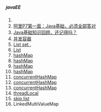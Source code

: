 ##### javaEE
1. [](https://www.toutiao.com/i6871117745770119687/)
1. [阿里P7第一面：Java基础，必须全部答对](https://www.toutiao.com/i6894177775024865804/)
1. [Java基础知识回顾，还记得吗？](https://www.toutiao.com/i6882293332907655680/)
1. [并发容器](https://www.toutiao.com/i6757465075763642894/)
1. [List set .](https://www.toutiao.com/i6889688916677362188/)
2. [List](https://www.toutiao.com/i6818779810207105548/)
3. [hashMap](https://www.toutiao.com/i6782207335788970507/)
3. [hashMap](https://www.toutiao.com/i6753171498158014989/)
3. [hashMap](https://www.toutiao.com/i6877491091038274056/)
3. [hashMap](https://www.toutiao.com/i6804793505479655939/)
4. [concurrentHashMap](https://www.toutiao.com/i6854541631056511499/)
4. [concurrentHashMap](https://www.toutiao.com/i6875279996181709315/)
4. [concurrentHashMap](https://www.toutiao.com/i6889063494314885635/)
5. [threadLocal](https://www.toutiao.com/i6750511984854172173/)
6. [skip list](https://www.toutiao.com/i6910486165695054344/)
7. LinkedMultiValueMap